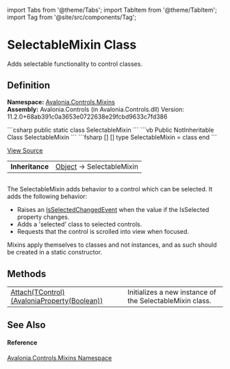 import Tabs from '@theme/Tabs'; 
import TabItem from '@theme/TabItem'; 
import Tag from '@site/src/components/Tag'; 

# SelectableMixin Class


Adds selectable functionality to control classes.



## Definition
**Namespace:** <a href="N_Avalonia_Controls_Mixins">Avalonia.Controls.Mixins</a>  
**Assembly:** Avalonia.Controls (in Avalonia.Controls.dll) Version: 11.2.0+68ab391c0a3653e0722638e29fcbd9633c7fd386

<Tabs groupId="api-code-preview">
<TabItem value="csharp" label="C#">
```csharp
public static class SelectableMixin
```
</TabItem>
<TabItem value="vb" label="VB">
```vb
Public NotInheritable Class SelectableMixin
```
</TabItem>
<TabItem value="fsharp" label="F#">
```fsharp
[<AbstractClassAttribute>]
[<SealedAttribute>]
type SelectableMixin = class end
```
</TabItem>
</Tabs>



<a href="https://github.com/AvaloniaUI/Avalonia/tree/master/srcAvalonia.Controls/Mixins/SelectableMixin.cs" title="View the source code">View Source</a>

<table>
<tr><td><strong>Inheritance</strong></td><td><a href="https://learn.microsoft.com/dotnet/api/system.object" target="_blank" rel="noopener noreferrer">Object</a>  →  SelectableMixin</td></tr>
</table>



## 

The SelectableMixin adds behavior to a control which can be selected. It adds the following behavior:
<ul><li>Raises an <a href="F_Avalonia_Controls_Primitives_SelectingItemsControl_IsSelectedChangedEvent">IsSelectedChangedEvent</a> when the value if the IsSelected property changes.</li><li>Adds a 'selected' class to selected controls.</li><li>Requests that the control is scrolled into view when focused.</li></ul>


Mixins apply themselves to classes and not instances, and as such should be created in a static constructor.


## Methods
<table>
<tr>
<td><a href="M_Avalonia_Controls_Mixins_SelectableMixin_Attach__1">Attach(TControl)(AvaloniaProperty(Boolean))</a></td>
<td>Initializes a new instance of the SelectableMixin class.</td>
</tr>
</table>

## See Also


#### Reference
<a href="N_Avalonia_Controls_Mixins">Avalonia.Controls.Mixins Namespace</a>  
